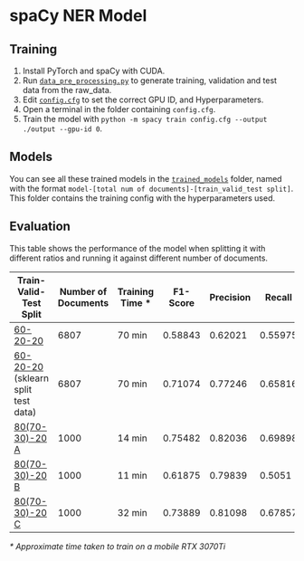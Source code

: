 # spaCy NER Model

## Training

1. Install PyTorch and spaCy with CUDA.
2. Run [`data_pre_processing.py`](data_pre_processing.py) to generate training, validation and test data from the raw_data.
3. Edit [`config.cfg`](config.cfg) to set the correct GPU ID, and Hyperparameters.
4. Open a terminal in the folder containing `config.cfg`.
5. Train the model with `python -m spacy train config.cfg --output ./output --gpu-id 0`.

## Models

You can see all these trained models in the [`trained_models`](./trained_models/) folder, named with the format `model-[total num of documents]-[train_valid_test split]`. This folder contains the training config with the hyperparameters used.

## Evaluation

This table shows the performance of the model when splitting it with different ratios and running it against different number of documents. 

| Train-Valid-Test Split                                                      | Number of Documents | Training Time * | F1-Score | Precision | Recall  |
| --------------------------------------------------------------------------- | ------------------- | --------------- | -------- | --------- | ------- |
| [60-20-20](./trained_models/model-6807-60_20_20/)                           | 6807                | 70 min          | 0.58843  | 0.62021   | 0.55975 |
| [60-20-20](./trained_models/model-6807-60_20_20/) (sklearn split test data) | 6807                | 70 min          | 0.71074  | 0.77246   | 0.65816 |
| [80(70-30)-20 A](./trained_models/model-1000-80(70_30)_20-A/)               | 1000                | 14 min          | 0.75482  | 0.82036   | 0.69898 |
| [80(70-30)-20 B](./trained_models/model-1000-80(70_30)_20-B/)               | 1000                | 11 min          | 0.61875  | 0.79839   | 0.5051  |
| [80(70-30)-20 C](./trained_models/model-1000-80(70_30)_20-C/)               | 1000                | 32 min          | 0.73889  | 0.81098   | 0.67857 |

_\* Approximate time taken to train on a mobile RTX 3070Ti_